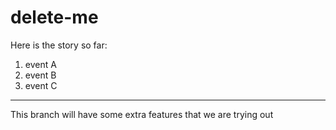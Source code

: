 # delete-me

Here is the story so far: 
1) event A
2) event B
3) event C

-----------------------------

This branch will have some extra features that we are trying out

